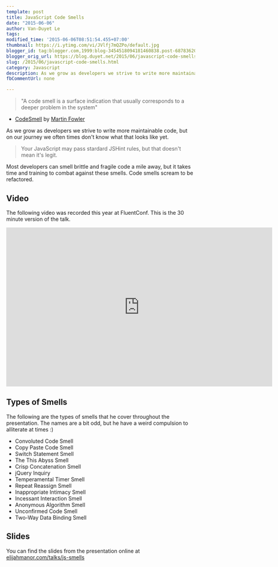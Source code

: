 ```yaml
---
template: post
title: JavaScript Code Smells
date: "2015-06-06"
author: Van-Duyet Le
tags: 
modified_time: '2015-06-06T08:51:54.455+07:00'
thumbnail: https://i.ytimg.com/vi/JVlfj7mQZPo/default.jpg
blogger_id: tag:blogger.com,1999:blog-3454518094181460838.post-6878362014247415604
blogger_orig_url: https://blog.duyet.net/2015/06/javascript-code-smells.html
slug: /2015/06/javascript-code-smells.html
category: Javascript
description: As we grow as developers we strive to write more maintainable code, but on our journey we often times don't know what that looks like yet.  
fbCommentUrl: none

---
```


> "A code smell is a surface indication that usually corresponds to a deeper problem in the system"
- [CodeSmell](http://martinfowler.com/bliki/CodeSmell.html) by [Martin Fowler](http://twitter.com/martinfowler)  
  
As we grow as developers we strive to write more maintainable code, but on our journey we often times don't know what that looks like yet.  

> Your JavaScript may pass stardard JSHint rules, but that doesn't mean it's legit.

Most developers can smell brittle and fragile code a mile away, but it takes time and training to combat against these smells. Code smells scream to be refactored.  

## Video

The following video was recorded this year at FluentConf. This is the 30 minute version of the talk.

<iframe allowfullscreen="" frameborder="0" height="424" src="https://www.youtube.com/embed/JVlfj7mQZPo" width="710"></iframe>

## Types of Smells

The following are the types of smells that he cover throughout the presentation. The names are a bit odd, but he have a weird compulsion to alliterate at times :)  
  

*   Convoluted Code Smell
*   Copy Paste Code Smell
*   Switch Statement Smell
*   The This Abyss Smell
*   Crisp Concatenation Smell
*   jQuery Inquiry
*   Temperamental Timer Smell
*   Repeat Reassign Smell
*   Inappropriate Intimacy Smell
*   Incessant Interaction Smell
*   Anonymous Algorithm Smell
*   Unconfirmed Code Smell
*   Two-Way Data Binding Smell

  

## Slides

You can find the slides from the presentation online at [elijahmanor.com/talks/js-smells](http://elijahmanor.com/talks/js-smells)
